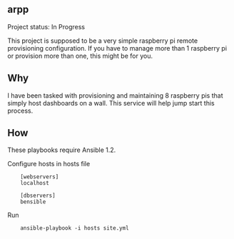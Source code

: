 arpp
-------------------------------------------

Project status: In Progress

This project is supposed to be a very simple raspberry pi remote provisioning configuration. If you have to manage more than 1 raspberry pi or provision more than one, this might be for you.


## Why

I have been tasked with provisioning and maintaining 8 raspberry pis that simply host dashboards on a wall. This service will help jump start this process.

## How

These playbooks require Ansible 1.2.

Configure hosts in hosts file

        [webservers]
        localhost

        [dbservers]
        bensible

Run

        ansible-playbook -i hosts site.yml

